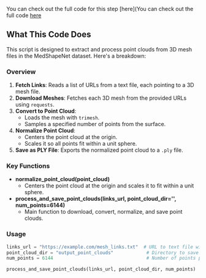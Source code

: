 
You can check out the full code for this step [here](You can check out the full code [here](MedShapeNet-Foundation-Model/Data/meshes_to_clouds.py)

## What This Code Does

This script is designed to extract and process point clouds from 3D mesh files in the MedShapeNet dataset. Here's a breakdown:

### Overview

1. **Fetch Links**: Reads a list of URLs from a text file, each pointing to a 3D mesh file.
2. **Download Meshes**: Fetches each 3D mesh from the provided URLs using `requests`.
3. **Convert to Point Cloud**: 
   - Loads the mesh with `trimesh`.
   - Samples a specified number of points from the surface.
4. **Normalize Point Cloud**: 
   - Centers the point cloud at the origin.
   - Scales it so all points fit within a unit sphere.
5. **Save as PLY File**: Exports the normalized point cloud to a `.ply` file.

### Key Functions

- **normalize_point_cloud(point_cloud)**
  - Centers the point cloud at the origin and scales it to fit within a unit sphere.
- **process_and_save_point_clouds(links_url, point_cloud_dir='', num_points=6144)**
  - Main function to download, convert, normalize, and save point clouds.

### Usage

```python
links_url = "https://example.com/mesh_links.txt"  # URL to text file with 3D mesh links
point_cloud_dir = "output_point_clouds"            # Directory to save point clouds
num_points = 6144                                  # Number of points per cloud

process_and_save_point_clouds(links_url, point_cloud_dir, num_points)
